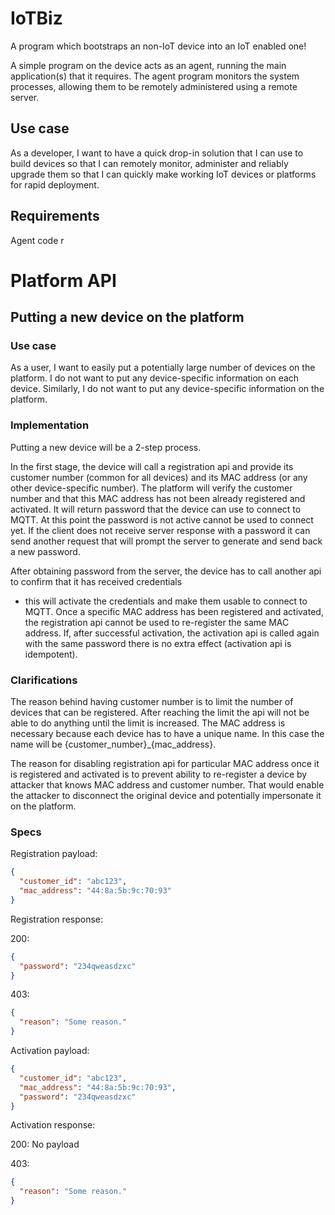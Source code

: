 # IoTBiz

A program which bootstraps an non-IoT device into an IoT enabled one!

A simple program on the device acts as an agent, running the main application(s) that it requires. The agent program
monitors the system processes, allowing them to be remotely administered using a remote server.

## Use case

As a developer, I want to have a quick drop-in solution that I can use to build devices so that I can remotely monitor,
administer and reliably upgrade them so that I can quickly make working IoT devices or platforms for rapid deployment.

## Requirements

Agent code r

# Platform API

## Putting a new device on the platform

### Use case

As a user, I want to easily put a potentially large number of devices on the platform. I do not want to put any
device-specific information on each device. Similarly, I do not want to put any device-specific information on the
platform.

### Implementation

Putting a new device will be a 2-step process.

In the first stage, the device will call a registration api and provide its customer number (common for all devices) and
its MAC address (or any other device-specific number). The platform will verify the customer number and that this MAC
address has not been already registered and activated. It will return password that the device can use to connect to
MQTT. At this point the password is not active cannot be used to connect yet. If the client does not receive server
response with a password it can send another request that will prompt the server to generate and send back a new
password.

After obtaining password from the server, the device has to call another api to confirm that it has received credentials
- this will activate the credentials and make them usable to connect to MQTT. Once a specific MAC address has been
registered and activated, the registration api cannot be used to re-register the same MAC address. If, after successful
activation, the activation api is called again with the same password there is no extra effect (activation api is
idempotent).

### Clarifications

The reason behind having customer number is to limit the number of devices that can be registered. After reaching the
limit the api will not be able to do anything until the limit is increased. The MAC address is necessary because each
device has to have a unique name. In this case the name will be {customer_number}_{mac_address}.

The reason for disabling registration api for particular MAC address once it is registered and activated is to prevent
ability to re-register a device by attacker that knows MAC address and customer number. That would enable the
attacker to disconnect the original device and potentially impersonate it on the platform.

### Specs

Registration payload:

```json
{
  "customer_id": "abc123",
  "mac_address": "44:8a:5b:9c:70:93"
}
```

Registration response:

200:

```json
{
  "password": "234qweasdzxc"
}
```

403:

```json
{
  "reason": "Some reason."
}
```

Activation payload:

```json
{
  "customer_id": "abc123",
  "mac_address": "44:8a:5b:9c:70:93",
  "password": "234qweasdzxc"
}
```

Activation response:

200: No payload

403:

```json
{
  "reason": "Some reason."
}
```
